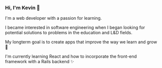 <!--
**KevinMCollier/KevinMCollier** is a ✨ _special_ ✨ repository because its `README.md` (this file) appears on your GitHub profile.

Here are some ideas to get you started:

- 🔭 I’m currently working on ...
- 🌱 I’m currently learning ...
- 👯 I’m looking to collaborate on ...
- 🤔 I’m looking for help with ...
- 💬 Ask me about ...
- 📫 How to reach me: ...
- 😄 Pronouns: ...
- ⚡ Fun fact: ...
-->

### Hi, I'm Kevin 👋

I'm a web developer with a passion for learning.

I became interested in software engineering when I began looking for potential solutions to problems in the education and L&D fields.

My longterm goal is to create apps that improve the way we learn and grow 🚀

I'm currently learning React and how to incorporate the front-end framework with a Rails backend ✨

